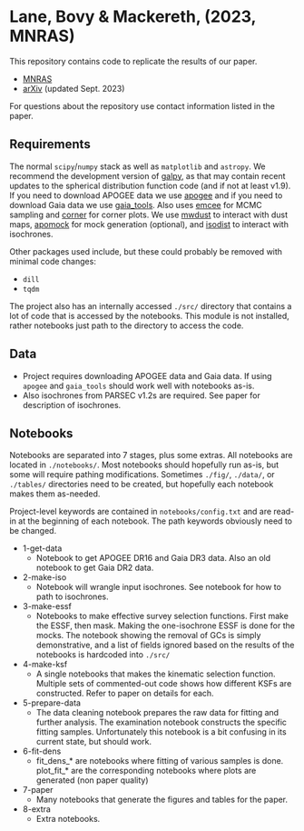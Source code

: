 # Lane, Bovy & Mackereth, (2023, MNRAS)

This repository contains code to replicate the results of our paper.
- [MNRAS](https://academic.oup.com/mnras/article-abstract/526/1/1209/7276634?)
- [arXiv](https://arxiv.org/abs/2306.03084) (updated Sept. 2023)

For questions about the repository use contact information listed in the paper.

## Requirements

The normal `scipy`/`numpy` stack as well as `matplotlib` and `astropy`. We recommend the development version of [galpy](https://github.com/jobovy/galpy), as that may contain recent updates to the spherical distribution function code (and if not at least v1.9). If you need to download APOGEE data we use [apogee](https://github.com/jobovy/apogee) and if you need to download Gaia data we use [gaia_tools](https://github.com/jobovy/gaia_tools). Also uses [emcee](https://emcee.readthedocs.io/en/stable/) for MCMC sampling and [corner](https://corner.readthedocs.io/en/latest/) for corner plots. We use [mwdust](https://github.com/jobovy/mwdust) to interact with dust maps, [apomock](https://github.com/jamesmlane/apomock) for mock generation (optional), and [isodist](https://github.com/jobovy/isodist) to interact with isochrones.

Other packages used include, but these could probably be removed with minimal code changes:
- `dill`
- `tqdm`

The project also has an internally accessed `./src/` directory that contains a lot of code that is accessed by the notebooks. This module is not installed, rather notebooks just path to the directory to access the code.

## Data

- Project requires downloading APOGEE data and Gaia data. If using `apogee` and `gaia_tools` should work well with notebooks as-is.
- Also isochrones from PARSEC v1.2s are required. See paper for description of isochrones.

## Notebooks

Notebooks are separated into 7 stages, plus some extras. All notebooks are located in `./notebooks/`. Most notebooks should hopefully run as-is, but some will require pathing modifications. Sometimes `./fig/`, `./data/`, or `./tables/` directories need to be created, but hopefully each notebook makes them as-needed.

Project-level keywords are contained in `notebooks/config.txt` and are read-in at the beginning of each notebook. The path keywords obviously need to be changed.

- 1-get-data
  - Notebook to get APOGEE DR16 and Gaia DR3 data. Also an old notebook to get Gaia DR2 data.
- 2-make-iso
  - Notebook will wrangle input isochrones. See notebook for how to path to isochrones.
- 3-make-essf
  - Notebooks to make effective survey selection functions. First make the ESSF, then mask. Making the one-isochrone ESSF is done for the mocks. The notebook showing the removal of GCs is simply demonstrative, and a list of fields ignored based on the results of the notebooks is hardcoded into `./src/`
- 4-make-ksf
  - A single notebooks that makes the kinematic selection function. Multiple sets of commented-out code shows how different KSFs are constructed. Refer to paper on details for each.
- 5-prepare-data
  - The data cleaning notebook prepares the raw data for fitting and further analysis. The examination notebook constructs the specific fitting samples. Unfortunately this notebook is a bit confusing in its current state, but should work.
- 6-fit-dens
  - fit_dens_* are notebooks where fitting of various samples is done. plot_fit_* are the corresponding notebooks where plots are generated (non paper quality)
- 7-paper
  - Many notebooks that generate the figures and tables for the paper.
- 8-extra
  - Extra notebooks.